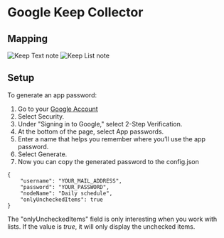 # Google Keep Collector 

## Mapping
![Keep Text note](https://user-images.githubusercontent.com/3463702/250350631-abae8a92-2ef2-48c3-8082-0c4bc58d943a.jpg)
![Keep List note](https://user-images.githubusercontent.com/3463702/253660376-61843d5a-88c1-4d07-8404-19f8a102fc95.jpg)


## Setup
To generate an app password:

1. Go to your [Google Account](https://myaccount.google.com/)
2. Select Security.
3. Under "Signing in to Google," select 2-Step Verification.
4. At the bottom of the page, select App passwords.
5. Enter a name that helps you remember where you’ll use the app password.
6. Select Generate.
7. Now you can copy the generated password to the config.json
```
{
    "username": "YOUR_MAIL_ADDRESS",
    "password": "YOUR_PASSWORD",
    "nodeName": "Daily schedule",
    "onlyUncheckedItems": true
}
```
The "onlyUncheckedItems" field is only interesting when you work with lists. If the value is _true_, it will only display the unchecked items.